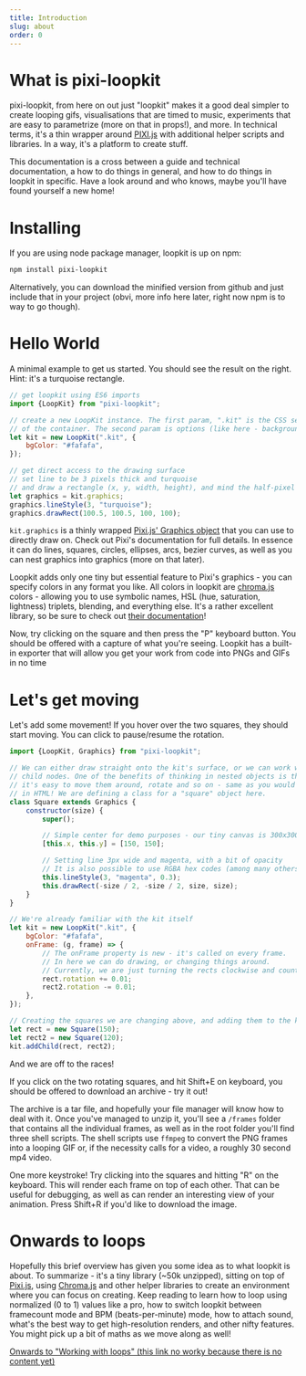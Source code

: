 ```yaml
---
title: Introduction
slug: about
order: 0
---
```


# What is pixi-loopkit

pixi-loopkit, from here on out just "loopkit" makes it a good deal simpler to create looping gifs, visualisations that are timed to music, experiments that are easy to parametrize (more on that in props!), and more. In technical terms, it's a thin wrapper around [PIXI.js](https://pixijs.io/) with additional helper scripts and libraries. In a way, it's a platform to create stuff.

This documentation is a cross between a guide and technical documentation, a how to do things in general, and how to do things in loopkit in specific. Have a look around and who knows, maybe you'll have found yourself a new home!

# Installing

If you are using node package manager, loopkit is up on npm:

```bash
npm install pixi-loopkit
```

Alternatively, you can download the minified version from github and just include that in your project (obvi, more info here later, right now npm is to way to go though).

# Hello World

A minimal example to get us started. You should see the result on the right. Hint: it's a turquoise rectangle.

```javascript
// get loopkit using ES6 imports
import {LoopKit} from "pixi-loopkit";

// create a new LoopKit instance. The first param, ".kit" is the CSS selector
// of the container. The second param is options (like here - background color).
let kit = new LoopKit(".kit", {
    bgColor: "#fafafa",
});

// get direct access to the drawing surface
// set line to be 3 pixels thick and turquoise
// and draw a rectangle (x, y, width, height), and mind the half-pixel
let graphics = kit.graphics;
graphics.lineStyle(3, "turquoise");
graphics.drawRect(100.5, 100.5, 100, 100);
```

`kit.graphics` is a thinly wrapped [Pixi.js' Graphics object](http://pixijs.download/release/docs/PIXI.Graphics.html) that you can use to directly draw on. Check out Pixi's documentation for full details. In essence it can do lines,
squares, circles, ellipses, arcs, bezier curves, as well as you can nest graphics into graphics (more on that later).

Loopkit adds only one tiny but essential feature to Pixi's graphics - you can specify colors in any format you like. All colors in loopkit are [chroma.js](https://gka.github.io/chroma.js/) colors - allowing you to use symbolic names, HSL (hue, saturation, lightness) triplets, blending, and everything else. It's a rather excellent library, so be sure to check out [their documentation](https://gka.github.io/chroma.js/)!

Now, try clicking on the square and then press the "P" keyboard button. You should be offered with a capture of what you're seeing. Loopkit has a built-in exporter that will allow you get your work from code into PNGs and GIFs in no time

# Let's get moving

Let's add some movement! If you hover over the two squares, they should start moving. You can click to pause/resume the rotation.

```javascript
import {LoopKit, Graphics} from "pixi-loopkit";

// We can either draw straight onto the kit's surface, or we can work with
// child nodes. One of the benefits of thinking in nested objects is that
// it's easy to move them around, rotate and so on - same as you would
// in HTML! We are defining a class for a "square" object here.
class Square extends Graphics {
    constructor(size) {
        super();

        // Simple center for demo purposes - our tiny canvas is 300x300
        [this.x, this.y] = [150, 150];

        // Setting line 3px wide and magenta, with a bit of opacity
        // It is also possible to use RGBA hex codes (among many others)
        this.lineStyle(3, "magenta", 0.3);
        this.drawRect(-size / 2, -size / 2, size, size);
    }
}

// We're already familiar with the kit itself
let kit = new LoopKit(".kit", {
    bgColor: "#fafafa",
    onFrame: (g, frame) => {
        // The onFrame property is new - it's called on every frame.
        // In here we can do drawing, or changing things around.
        // Currently, we are just turning the rects clockwise and counter
        rect.rotation += 0.01;
        rect2.rotation -= 0.01;
    },
});

// Creating the squares we are changing above, and adding them to the kit
let rect = new Square(150);
let rect2 = new Square(120);
kit.addChild(rect, rect2);
```

And we are off to the races!

If you click on the two rotating squares, and hit Shift+E on keyboard, you should be offered to download an archive - try it out!

The archive is a tar file, and hopefully your file manager will know how to deal with it. Once you've managed to unzip it, you'll see a `/frames` folder that contains all the individual frames, as well as in the root folder you'll find three shell scripts. The shell scripts use `ffmpeg` to convert the PNG frames into a looping GIF or, if the necessity calls for a video, a roughly 30 second mp4 video.

One more keystroke! Try clicking into the squares and hitting "R" on the keyboard. This will render each frame on top of each other. That can be useful for debugging, as well as can render an interesting view of your animation. Press Shift+R if you'd like to download the image.

# Onwards to loops

Hopefully this brief overview has given you some idea as to what loopkit is about. To summarize - it's a tiny library (~50k unzipped), sitting on top of [Pixi.js](https://www.pixijs.com/), using [Chroma.js](https://gka.github.io/chroma.js/) and other helper libraries to create an environment where you can focus on creating. Keep reading to learn how to loop using normalized (0 to 1) values like a pro, how to switch loopkit between framecount mode and BPM (beats-per-minute) mode, how to attach sound, what's the best way to get high-resolution renders, and other nifty features. You might pick up a bit of maths as we move along as well!

[Onwards to "Working with loops" (this link no worky because there is no content yet)](/)
